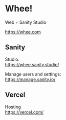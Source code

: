# Whee!

Web + Sanity Studio

https://whee.com

## Sanity

Studio:<br />
https://whee.sanity.studio/

Manage users and settings:<br />
https://manage.sanity.io/

## Vercel

Hosting <br />
https://vercel.com/
